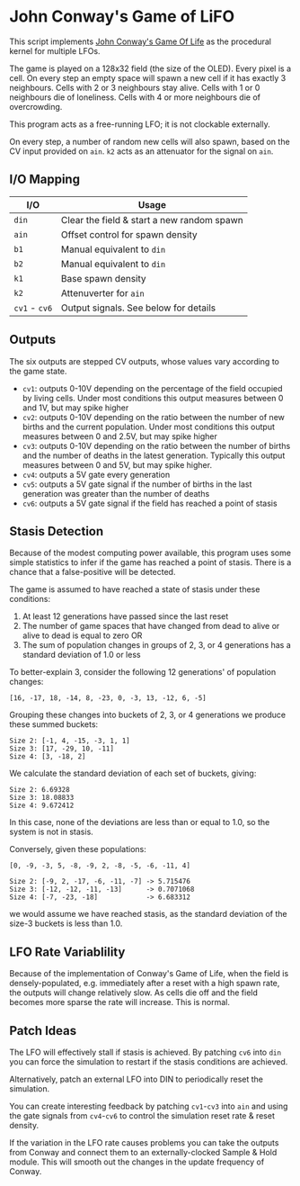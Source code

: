 # John Conway's Game of LiFO

This script implements [John Conway's Game Of Life](https://en.wikipedia.org/wiki/Conway%27s_Game_of_Life) as the
procedural kernel for multiple LFOs.

The game is played on a 128x32 field (the size of the OLED). Every pixel is a cell. On every step an empty space will
spawn a new cell if it has exactly 3 neighbours. Cells with 2 or 3 neighbours stay alive. Cells with 1 or 0 neighbours
die of loneliness. Cells with 4 or more neighbours die of overcrowding.

This program acts as a free-running LFO; it is not clockable externally.

On every step, a number of random new cells will also spawn, based on the CV input provided on `ain`. `k2` acts
as an attenuator for the signal on `ain`.

## I/O Mapping

| I/O           | Usage
|---------------|-------------------------------------------------------------------|
| `din`         | Clear the field & start a new random spawn                        |
| `ain`         | Offset control for spawn density                                  |
| `b1`          | Manual equivalent to `din`                                        |
| `b2`          | Manual equivalent to `din`                                        |
| `k1`          | Base spawn density                                                |
| `k2`          | Attenuverter for `ain`                                            |
| `cv1` - `cv6` | Output signals. See below for details                             |

## Outputs

The six outputs are stepped CV outputs, whose values vary according to the game state.

- `cv1`: outputs 0-10V depending on the percentage of the field occupied by living cells. Under most conditions this
         output measures between 0 and 1V, but may spike higher
- `cv2`: outputs 0-10V depending on the ratio between the number of new births and the current population. Under
         most conditions this output measures between 0 and 2.5V, but may spike higher
- `cv3`: outputs 0-10V depending on the ratio between the number of births and the number of deaths in the
         latest generation. Typically this output measures between 0 and 5V, but may spike higher.
- `cv4`: outputs a 5V gate every generation
- `cv5`: outputs a 5V gate signal if the number of births in the last generation was greater than the number
         of deaths
- `cv6`: outputs a 5V gate signal if the field has reached a point of stasis



## Stasis Detection

Because of the modest computing power available, this program uses some simple statistics to infer if the game has
reached a point of stasis. There is a chance that a false-positive will be detected.

The game is assumed to have reached a state of stasis under these conditions:
1. At least 12 generations have passed since the last reset
2. The number of game spaces that have changed from dead to alive or alive to dead is equal to zero OR
3. The sum of population changes in groups of 2, 3, or 4 generations has a standard deviation of 1.0 or less

To better-explain 3, consider the following 12 generations' of population changes:
```
[16, -17, 18, -14, 8, -23, 0, -3, 13, -12, 6, -5]
```

Grouping these changes into buckets of 2, 3, or 4 generations we produce these summed buckets:

```
Size 2: [-1, 4, -15, -3, 1, 1]
Size 3: [17, -29, 10, -11]
Size 4: [3, -18, 2]
```

We calculate the standard deviation of each set of buckets, giving:
```
Size 2: 6.69328
Size 3: 18.08833
Size 4: 9.672412
```

In this case, none of the deviations are less than or equal to 1.0, so the system is not in stasis.

Conversely, given these populations:
```
[0, -9, -3, 5, -8, -9, 2, -8, -5, -6, -11, 4]

Size 2: [-9, 2, -17, -6, -11, -7] -> 5.715476
Size 3: [-12, -12, -11, -13]      -> 0.7071068
Size 4: [-7, -23, -18]            -> 6.683312
```
we would assume we have reached stasis, as the standard deviation of the size-3 buckets is less than 1.0.

## LFO Rate Variablility

Because of the implementation of Conway's Game of Life, when the field is densely-populated, e.g. immediately after a
reset with a high spawn rate, the outputs will change relatively slow.  As cells die off and the field becomes more
sparse the rate will increase.  This is normal.

## Patch Ideas

The LFO will effectively stall if stasis is achieved.  By patching `cv6` into `din` you can force the simulation to
restart if the stasis conditions are achieved.

Alternatively, patch an external LFO into DIN to periodically reset the simulation.

You can create interesting feedback by patching `cv1`-`cv3` into `ain` and using the gate signals from `cv4`-`cv6`
to control the simulation reset rate & reset density.

If the variation in the LFO rate causes problems you can take the outputs from Conway and connect them to an
externally-clocked Sample & Hold module. This will smooth out the changes in the update frequency of Conway.
